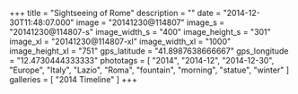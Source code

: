 +++
title = "Sightseeing of Rome"
description = ""
date = "2014-12-30T11:48:07.000"
image = "20141230@114807"
image_s = "20141230@114807-s"
image_width_s = "400"
image_height_s = "301"
image_xl = "20141230@114807-xl"
image_width_xl = "1000"
image_height_xl = "751"
gps_latitude = "41.8987638666667"
gps_longitude = "12.4730444333333"
phototags = [ "2014", "2014-12", "2014-12-30", "Europe", "Italy", "Lazio", "Roma", "fountain", "morning", "statue", "winter" ]
galleries = [ "2014 Timeline" ]
+++
